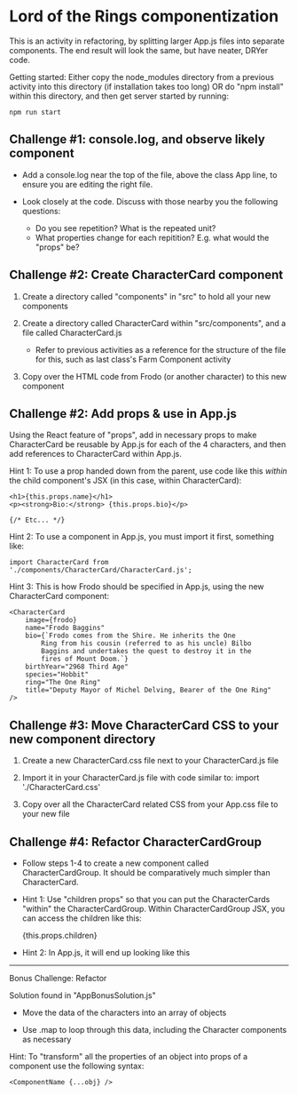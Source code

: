 # Lord of the Rings componentization

This is an activity in refactoring, by splitting larger App.js files into
separate components. The end result will look the same, but have neater, DRYer
code.

Getting started:
Either copy the node_modules directory from a previous activity into this
directory (if installation takes too long) OR do "npm install" within this
directory, and then get server started by running:

    npm run start

Challenge #1: console.log, and observe likely component
----------------------

- Add a console.log near the top of the file, above the class App line, to
  ensure you are editing the right file.

- Look closely at the code. Discuss with those nearby you the following
  questions:
    - Do you see repetition? What is the repeated unit?
    - What properties change for each repitition? E.g. what would the "props"
      be?


Challenge #2: Create CharacterCard component
----------------------

1. Create a directory called "components" in "src" to hold all your new
components

2. Create a directory called CharacterCard within "src/components", and a file
called CharacterCard.js
    - Refer to previous activities as a reference for the structure of the file
      for this, such as last class's Farm Component activity

3. Copy over the HTML code from Frodo (or another character) to this new
component




Challenge #2: Add props & use in App.js
----------------------

Using the React feature of "props", add in necessary props to make
CharacterCard be reusable by App.js for each of the 4 characters, and then add
references to CharacterCard within App.js.

Hint 1: To use a prop handed down from the parent, use code like this *within* the
child component's JSX (in this case, within CharacterCard):

    <h1>{this.props.name}</h1>
    <p><strong>Bio:</strong> {this.props.bio}</p>

    {/* Etc... */}

Hint 2: To use a component in App.js, you must import it first, something like:

    import CharacterCard from './components/CharacterCard/CharacterCard.js';

Hint 3: This is how Frodo should be specified in App.js, using the new
CharacterCard component:

    <CharacterCard
        image={frodo}
        name="Frodo Baggins"
        bio={`Frodo comes from the Shire. He inherits the One
            Ring from his cousin (referred to as his uncle) Bilbo
            Baggins and undertakes the quest to destroy it in the
            fires of Mount Doom.`}
        birthYear="2968 Third Age"
        species="Hobbit"
        ring="The One Ring"
        title="Deputy Mayor of Michel Delving, Bearer of the One Ring"
    />





Challenge #3: Move CharacterCard CSS to your new component directory
----------------------

1. Create a new CharacterCard.css file next to your CharacterCard.js file

2. Import it in your CharacterCard.js file with code similar to:
    import './CharacterCard.css'

3. Copy over all the CharacterCard related CSS from your App.css file to your
new file




Challenge #4: Refactor CharacterCardGroup
----------------------

- Follow steps 1-4 to create a new component called  CharacterCardGroup. It
  should be comparatively much simpler than CharacterCard.

- Hint 1: Use "children props" so that you can put the CharacterCards "within"
  the CharacterCardGroup. Within CharacterCardGroup JSX, you can access the
  children like this:

    <div>
        {this.props.children}
    </div>

- Hint 2: In App.js, it will end up looking like this

    <CharacterCardGroup>
        <CharacterCard image={frodo} name="Frodo Baggins" />
        <CharacterCard image={arwen} name="Arwen" /> 
        <CharacterCard image={gandalf} name="Gandalf" />
        <CharacterCard image={legolas} name="Legolas" />
    </CharacterCardGroup>




----------------------

Bonus Challenge: Refactor

Solution found in "AppBonusSolution.js"

* Move the data of the characters into an array of objects

* Use .map to loop through this data, including the Character components as
  necessary

Hint: To "transform" all the properties of an object into props of a component
use the following syntax:

    <ComponentName {...obj} />


